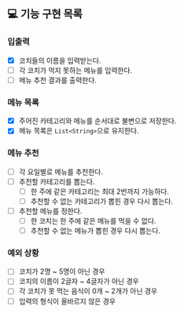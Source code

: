 ## 💻 기능 구현 목록

### 입출력
- [x] 코치들의 이름을 입력받는다.
- [ ] 각 코치가 먹지 못하는 메뉴를 입력한다.
- [ ] 메뉴 추천 결과를 출력한다.

### 메뉴 목록
- [x] 주어진 카테고리와 메뉴를 순서대로 불변으로 저장한다.
- [x] 메뉴 목록은 `List<String>`으로 유지한다.

### 메뉴 추천
- [ ] 각 요일별로 메뉴를 추천한다.
- [ ] 추천할 카테고리를 뽑는다.
  - [ ] 한 주에 같은 카테고리는 최대 2번까지 가능하다.
  - [ ] 추천할 수 없는 카테고리가 뽑힌 경우 다시 뽑는다.
- [ ] 추천할 메뉴를 정한다.
  - [ ] 한 코치는 한 주에 같은 메뉴를 먹을 수 없다.
  - [ ] 추천할 수 없는 메뉴가 뽑힌 경우 다시 뽑는다.

### 예외 상황
- [ ] 코치가 2명 ~ 5명이 아닌 경우
- [ ] 코치의 이름이 2글자 ~ 4글자가 아닌 경우
- [ ] 각 코치가 못 먹는 음식이 0개 ~ 2개가 아닌 경우
- [ ] 입력의 형식이 올바르지 않은 경우
